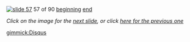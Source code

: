 [![slide 57](https://dl.dropboxusercontent.com/u/2977490/presentations/cookbook/img57.jpg)](58.md)
57 of 90
[beginning](01.md)
[end](89.md)

_Click on the image for the [next slide](58.md), or click [here for the previous one](56.md)_

[gimmick:Disqus](theodox-github)